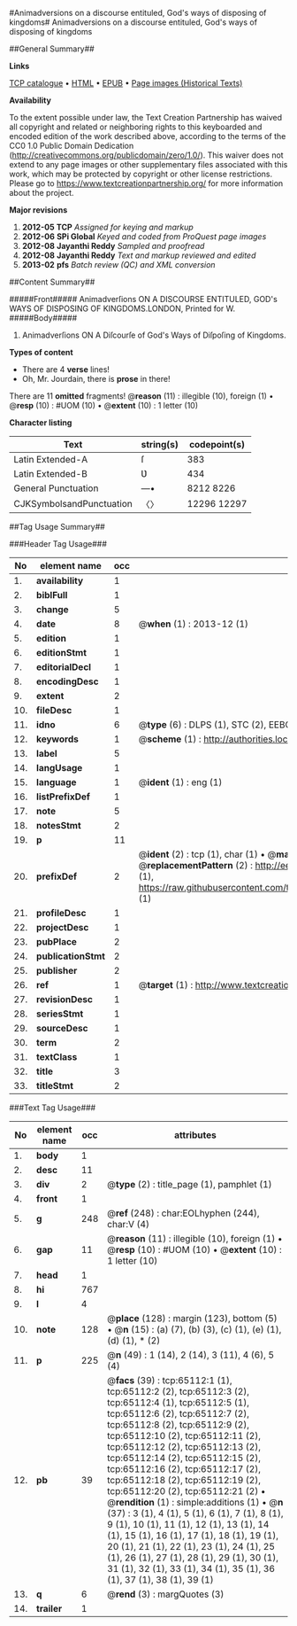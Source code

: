 #Animadversions on a discourse entituled, God's ways of disposing of kingdoms#
Animadversions on a discourse entituled, God's ways of disposing of kingdoms

##General Summary##

**Links**

[TCP catalogue](http://www.ota.ox.ac.uk/tcp/)  • 
[HTML](http://tei.it.ox.ac.uk/tcp/Texts-HTML/free/A25/A25438.html)  • 
[EPUB](http://tei.it.ox.ac.uk/tcp/Texts-EPUB/free/A25/A25438.epub) • 
[Page images (Historical Texts)](https://historicaltexts.jisc.ac.uk/eebo-12645284e)

**Availability**

To the extent possible under law, the Text Creation Partnership has waived all copyright and related or neighboring rights to this keyboarded and encoded edition of the work described above, according to the terms of the CC0 1.0 Public Domain Dedication (http://creativecommons.org/publicdomain/zero/1.0/). This waiver does not extend to any page images or other supplementary files associated with this work, which may be protected by copyright or other license restrictions. Please go to https://www.textcreationpartnership.org/ for more information about the project.

**Major revisions**

1. __2012-05__ __TCP__ *Assigned for keying and markup*
1. __2012-06__ __SPi Global__ *Keyed and coded from ProQuest page images*
1. __2012-08__ __Jayanthi Reddy__ *Sampled and proofread*
1. __2012-08__ __Jayanthi Reddy__ *Text and markup reviewed and edited*
1. __2013-02__ __pfs__ *Batch review (QC) and XML conversion*

##Content Summary##

#####Front#####
Animadverſions ON A DISCOURSE ENTITULED, GOD's WAYS OF DISPOSING OF KINGDOMS.LONDON, Printed for W. 
#####Body#####

1. Animadverſions ON A Diſcourſe of God's Ways of Diſpoſing of Kingdoms.

**Types of content**

  * There are 4 **verse** lines!
  * Oh, Mr. Jourdain, there is **prose** in there!

There are 11 **omitted** fragments! 
 @__reason__ (11) : illegible (10), foreign (1)  •  @__resp__ (10) : #UOM (10)  •  @__extent__ (10) : 1 letter (10)

**Character listing**


|Text|string(s)|codepoint(s)|
|---|---|---|
|Latin Extended-A|ſ|383|
|Latin Extended-B|Ʋ|434|
|General Punctuation|—•|8212 8226|
|CJKSymbolsandPunctuation|〈〉|12296 12297|

##Tag Usage Summary##

###Header Tag Usage###

|No|element name|occ|attributes|
|---|---|---|---|
|1.|__availability__|1||
|2.|__biblFull__|1||
|3.|__change__|5||
|4.|__date__|8| @__when__ (1) : 2013-12 (1)|
|5.|__edition__|1||
|6.|__editionStmt__|1||
|7.|__editorialDecl__|1||
|8.|__encodingDesc__|1||
|9.|__extent__|2||
|10.|__fileDesc__|1||
|11.|__idno__|6| @__type__ (6) : DLPS (1), STC (2), EEBO-CITATION (1), OCLC (1), VID (1)|
|12.|__keywords__|1| @__scheme__ (1) : http://authorities.loc.gov/ (1)|
|13.|__label__|5||
|14.|__langUsage__|1||
|15.|__language__|1| @__ident__ (1) : eng (1)|
|16.|__listPrefixDef__|1||
|17.|__note__|5||
|18.|__notesStmt__|2||
|19.|__p__|11||
|20.|__prefixDef__|2| @__ident__ (2) : tcp (1), char (1)  •  @__matchPattern__ (2) : ([0-9\-]+):([0-9IVX]+) (1), (.+) (1)  •  @__replacementPattern__ (2) : http://eebo.chadwyck.com/downloadtiff?vid=$1&page=$2 (1), https://raw.githubusercontent.com/textcreationpartnership/Texts/master/tcpchars.xml#$1 (1)|
|21.|__profileDesc__|1||
|22.|__projectDesc__|1||
|23.|__pubPlace__|2||
|24.|__publicationStmt__|2||
|25.|__publisher__|2||
|26.|__ref__|1| @__target__ (1) : http://www.textcreationpartnership.org/docs/. (1)|
|27.|__revisionDesc__|1||
|28.|__seriesStmt__|1||
|29.|__sourceDesc__|1||
|30.|__term__|2||
|31.|__textClass__|1||
|32.|__title__|3||
|33.|__titleStmt__|2||


###Text Tag Usage###

|No|element name|occ|attributes|
|---|---|---|---|
|1.|__body__|1||
|2.|__desc__|11||
|3.|__div__|2| @__type__ (2) : title_page (1), pamphlet (1)|
|4.|__front__|1||
|5.|__g__|248| @__ref__ (248) : char:EOLhyphen (244), char:V (4)|
|6.|__gap__|11| @__reason__ (11) : illegible (10), foreign (1)  •  @__resp__ (10) : #UOM (10)  •  @__extent__ (10) : 1 letter (10)|
|7.|__head__|1||
|8.|__hi__|767||
|9.|__l__|4||
|10.|__note__|128| @__place__ (128) : margin (123), bottom (5)  •  @__n__ (15) : (a) (7), (b) (3), (c) (1), (e) (1), (d) (1), * (2)|
|11.|__p__|225| @__n__ (49) : 1 (14), 2 (14), 3 (11), 4 (6), 5 (4)|
|12.|__pb__|39| @__facs__ (39) : tcp:65112:1 (1), tcp:65112:2 (2), tcp:65112:3 (2), tcp:65112:4 (1), tcp:65112:5 (1), tcp:65112:6 (2), tcp:65112:7 (2), tcp:65112:8 (2), tcp:65112:9 (2), tcp:65112:10 (2), tcp:65112:11 (2), tcp:65112:12 (2), tcp:65112:13 (2), tcp:65112:14 (2), tcp:65112:15 (2), tcp:65112:16 (2), tcp:65112:17 (2), tcp:65112:18 (2), tcp:65112:19 (2), tcp:65112:20 (2), tcp:65112:21 (2)  •  @__rendition__ (1) : simple:additions (1)  •  @__n__ (37) : 3 (1), 4 (1), 5 (1), 6 (1), 7 (1), 8 (1), 9 (1), 10 (1), 11 (1), 12 (1), 13 (1), 14 (1), 15 (1), 16 (1), 17 (1), 18 (1), 19 (1), 20 (1), 21 (1), 22 (1), 23 (1), 24 (1), 25 (1), 26 (1), 27 (1), 28 (1), 29 (1), 30 (1), 31 (1), 32 (1), 33 (1), 34 (1), 35 (1), 36 (1), 37 (1), 38 (1), 39 (1)|
|13.|__q__|6| @__rend__ (3) : margQuotes (3)|
|14.|__trailer__|1||
